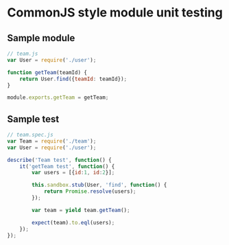 # CommonJS style module unit testing

## Sample module

``` javascript
// team.js
var User = require('./user');

function getTeam(teamId) {
    return User.find({teamId: teamId});
}

module.exports.getTeam = getTeam;
```

## Sample test

``` javascript
// team.spec.js
var Team = require('./team');
var User = require('./user');

describe('Team test', function() {
    it('getTeam test', function() {
        var users = [{id:1, id:2}];

        this.sandbox.stub(User, 'find', function() {
            return Promise.resolve(users);
        });

        var team = yield team.getTeam();

        expect(team).to.eql(users);
    });
});
```
